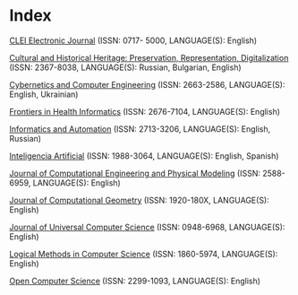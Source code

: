 # Index

[CLEI Electronic Journal](http://www.clei.org/cleiej/index.php/cleiej) (ISSN: 0717- 5000, LANGUAGE(S): English)

[Cultural and Historical Heritage: Preservation, Representation, Digitalization
](http://www.math.bas.bg/vt/kin/index.php) (ISSN: 2367-8038, LANGUAGE(S): Russian, Bulgarian, English) 

[Cybernetics and Computer Engineering](http://kvt-journal.org.ua/) (ISSN: 2663-2586, LANGUAGE(S): English, Ukrainian)

[Frontiers in Health Informatics](http://ijmi.ir/index.php/IJMI) (ISSN: 2676-7104, LANGUAGE(S): English)

[Informatics and Automation](http://proceedings.spiiras.nw.ru/index.php/sp/index) (ISSN: 2713-3206, LANGUAGE(S): English, Russian)

[Inteligencia Artificial](http://journal.iberamia.org/index.php/intartif) (ISSN: 1988-3064, LANGUAGE(S): English, Spanish)

[Journal of Computational Engineering and Physical Modeling](http://www.jcepm.com/) (ISSN: 2588-6959, LANGUAGE(S): English)

[Journal of Computational Geometry](https://jocg.org/index.php/jocg) (ISSN: 1920-180X, LANGUAGE(S): English)

[Journal of Universal Computer Science](https://lib.jucs.org/) (ISSN: 0948-6968, LANGUAGE(S): English)

[Logical Methods in Computer Science](https://lmcs.episciences.org/) (ISSN: 1860-5974, LANGUAGE(S): English)

[Open Computer Science](https://www.degruyter.com/journal/key/comp/html) (ISSN: 2299-1093, LANGUAGE(S): English)
